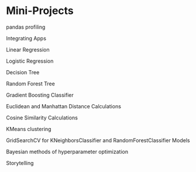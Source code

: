 # Mini-Projects
pandas profiling

Integrating Apps

Linear Regression

Logistic Regression

Decision Tree

Random Forest Tree

Gradient Boosting Classifier

Euclidean and Manhattan Distance Calculations

Cosine Similarity Calculations

KMeans clustering

GridSearchCV for KNeighborsClassifier and RandomForestClassifier Models

Bayesian methods of hyperparameter optimization

Storytelling
